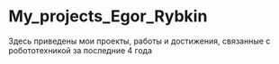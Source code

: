 # My_projects_Egor_Rybkin
Здесь приведены мои проекты, работы и достижения, связанные с робототехникой за последние 4 года
